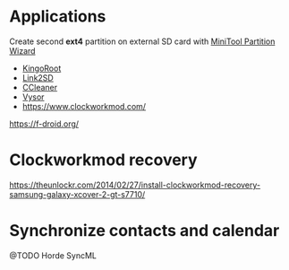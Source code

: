 # Applications

Create second **ext4** partition on external SD card with [MiniTool Partition Wizard](https://www.partitionwizard.com/free-partition-manager.html)

- [KingoRoot](https://root-apk.kingoapp.com/)
- [Link2SD](https://play.google.com/store/apps/details?id=com.buak.Link2SD)
- [CCleaner](https://play.google.com/store/apps/details?id=com.piriform.ccleaner)
- [Vysor](https://chrome.google.com/webstore/detail/vysor/gidgenkbbabolejbgbpnhbimgjbffefm)
- https://www.clockworkmod.com/

https://f-droid.org/

# Clockworkmod recovery

https://theunlockr.com/2014/02/27/install-clockworkmod-recovery-samsung-galaxy-xcover-2-gt-s7710/

# Synchronize contacts and calendar

@TODO Horde SyncML
